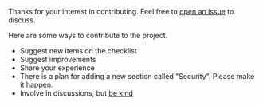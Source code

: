 Thanks for your interest in contributing. Feel free to [open an issue](https://github.com/scriptnull/oss-checklist/issues/new) to discuss.

Here are some ways to contribute to the project.

- Suggest new items on the checklist
- Suggest improvements
- Share your experience
- There is a plan for adding a new section called "Security". Please make it happen.
- Involve in discussions, but [be kind](https://github.com/scriptnull/oss-checklist/blob/master/CODE_OF_CONDUCT.md)

